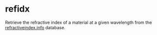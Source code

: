


# refidx

Retrieve the refractive index of a material at a given wavelength
from the [refractiveindex.info](https://refractiveindex.info/) database.
